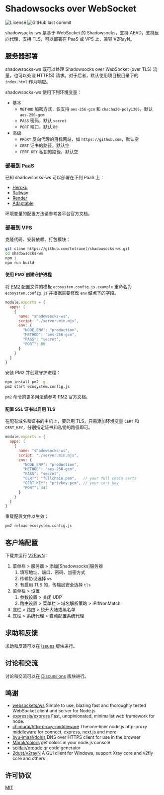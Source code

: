 # Shadowsocks over WebSocket

![License](https://img.shields.io/github/license/totravel/shadowsocks-ws)
![GitHub last commit](https://img.shields.io/github/last-commit/totravel/shadowsocks-ws)

shadowsocks-ws 是基于 WebSocket 的 Shadowsocks，支持 AEAD，支持反向代理，支持 TLS，可以部署在 PaaS 或 VPS 上，兼容 V2RayN。

## 服务器部署

shadowsocks-ws 既可以处理 Shadowsocks over WebSocket (over TLS) 流量，也可以处理 HTTP(S) 请求。对于后者，默认使用项目根目录下的 `index.html` 作为响应。

shadowsocks-ws 使用下列环境变量：

- 基本
  - `METHOD` 加密方式，仅支持 `aes-256-gcm` 和 `chacha20-poly1305`，默认 `aes-256-gcm`
  - `PASS` 密码，默认 `secret`
  - `PORT` 端口，默认 `80`
- 高级
  - `PROXY` 反向代理的目标网站，如 `https://github.com`，默认空
  - `CERT` 证书的路径，默认空
  - `CERT_KEY` 私钥的路径，默认空

### 部署到 PaaS

已知 shadowsocks-ws 可以部署在下列 PaaS 上：

- [Heroku][heroku]
- [Railway][railway]
- [Render][render]
- [Adaptable][adaptable]

环境变量的配置方法请参考各平台官方文档。

### 部署到 VPS

克隆代码、安装依赖、打包模块：

```bash
git clone https://github.com/totravel/shadowsocks-ws.git
cd shadowsocks-ws
npm i
npm run build
```

#### 使用 PM2 创建守护进程

将 [PM2][pm2] 配置文件的模板 `ecosystem.config.js.example` 重命名为 `ecosystem.config.js` 并根据需要修改 `env` 结点下的字段。

```js
module.exports = {
  apps: [
    {
      name: "shadowsocks-ws",
      script: "./server.min.mjs",
      env: {
        "NODE_ENV": "production",
        "METHOD": "aes-256-gcm",
        "PASS": "secret",
        "PORT": 80
      }
    }
  ]
}
```

安装 PM2 并创建守护进程：

```bash
npm install pm2 -g
pm2 start ecosystem.config.js
```

`pm2` 命令的更多用法请参考 [PM2][pm2] 官方文档。

#### 配置 SSL 证书以启用 TLS

在配有域名和证书的主机上，要启用 TLS，只需添加环境变量 `CERT` 和 `CERT_KEY`，分别指定证书和私钥的路径即可。

```js
module.exports = {
  apps: [
    {
      name: "shadowsocks-ws",
      script: "./server.min.mjs",
      env: {
        "NODE_ENV": "production",
        "METHOD": "aes-256-gcm",
        "PASS": "secret",
        "CERT": "fullchain.pem",   // your full chain certs
        "CERT_KEY": "privkey.pem", // your cert key
        "PORT": 443
      }
    }
  ]
}
```

重载配置文件以生效：

```bash
pm2 reload ecosystem.config.js
```

## 客户端配置

下载并运行 [V2RayN][v2rayn]：

1. 菜单栏 > 服务器 > 添加[Shadowsocks]服务器
    1. 填写地址、端口、密码、加密方式
    1. 传输协议选择 `ws`
    1. 有启用 TLS 的，传输层安全选择 `tls`
1. 菜单栏 > 设置
    1. 参数设置 > 关闭 UDP
    1. 路由设置 > 菜单栏 > 域名解析策略 > IPIfNonMatch
1. 底栏 > 路由 > 绕开大陆或黑名单
1. 底栏 > 系统代理 > 自动配置系统代理

## 求助和反馈

求助和反馈可以在 [Issues](https://github.com/totravel/shadowsocks-ws/issues) 版块进行。

## 讨论和交流

讨论和交流可以在 [Discussions](https://github.com/totravel/shadowsocks-ws/discussions) 版块进行。

## 鸣谢

- [websockets/ws][ws] Simple to use, blazing fast and thoroughly tested WebSocket client and server for Node.js
- [expressjs/express][express] Fast, unopinionated, minimalist web framework for node.
- [chimurai/http-proxy-middleware][proxy] The one-liner node.js http-proxy middleware for connect, express, next.js and more
- [byu-imaal/dohjs][dohjs] DNS over HTTPS client for use in the browser
- [Marak/colors][colors] get colors in your node.js console
- [soldair/qrcode][qrcode] qr code generator
- [2dust/v2rayN][v2rayn] A GUI client for Windows, support Xray core and v2fly core and others

## 许可协议

[MIT](LICENSE)

[heroku]: https://www.heroku.com/
[railway]: https://railway.app/
[render]: https://render.com/
[adaptable]: https://adaptable.io/

[pm2]: https://github.com/Unitech/pm2
[v2rayn]: https://github.com/2dust/v2rayN

[ws]: https://github.com/websockets/ws
[express]: https://expressjs.com/
[proxy]: https://github.com/chimurai/http-proxy-middleware
[dohjs]: https://github.com/byu-imaal/dohjs
[colors]: https://github.com/Marak/colors.js
[qrcode]: https://github.com/soldair/node-qrcode

[ss2022]: https://github.com/Shadowsocks-NET/shadowsocks-specs
